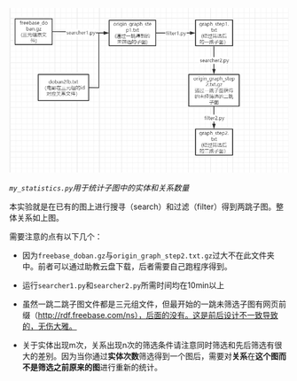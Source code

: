![](.\img\关系图.png)

*`my_statistics.py`用于统计子图中的实体和关系数量*



本实验就是在已有的图上进行搜寻（search）和过滤（filter）得到两跳子图。整体关系如上图。

需要注意的点有以下几个：

- 因为`freebase_doban.gz`与`origin_graph_step2.txt.gz`过大不在此文件夹中。前者可以通过助教云盘下载，后者需要自己跑程序得到。
- 运行`searcher1.py`和`searcher2.py`所需时间均在10min以上

- 虽然一跳二跳子图文件都是三元组文件，但最开始的一跳未筛选子图有网页前缀（http://rdf.freebase.com/ns），后面的没有。这是前后设计不一致导致的，无伤大雅。
- 关于实体出现m次，关系出现n次的筛选条件请注意同时筛选和先后筛选有很大的差别。因为当你通过**实体次数**筛选得到一个图后，需要对**关系**在**这个图而不是筛选之前原来的图**进行重新的统计。
